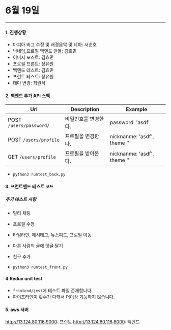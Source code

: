 # 6월 19일
---
#### 1. 진행상황
* 마피아 버그 수정 및 배경음악 및 테마: 서순호
* 닉네임,프로필 백엔드 만듦: 김효민
* 이미지 포스트: 김효민
* 프로필 프론트: 장유원
* 백엔드 테스트: 김효민
* 프런트 테스트: 장유원
* 테마 변경: 최원석

#### 2. 백엔드 추가 API 스펙
| Url | Description | Example
| --- | --- | --- |
| POST `/users/password/` | 비밀번호를 변경한다.| password: 'asdf'
| POST `/users/profile` | 프로필을 변경한다.|  nicknanme: 'asdf', theme ''
| GET `/users/profile` | 프로필을 받아온다. |  nicknanme: 'asdf', theme ''

* `python3 runtest_back.py`

#### 3. 프런트엔드 테스트 코드

##### 추가 테스트 사항

* 멀티 채팅
* 프로필 수정
* 타임라인, 해시태그, 뉴스피드, 프로필 이동
* 다른 사람의 글에 댓글 달기
* 친구 추가

* `python3 runtest_front.py`

#### 4.Redux unit test
* `frontend/jest`에 테스트 파일 존재합니다.
* 파이프라인이 횟수가 다돼서 더이상 기능하지 않습니다.

#### 5. aws 서버
http://13.124.80.116:9000: 프런트
http://13.124.80.116:8000: 백엔드
